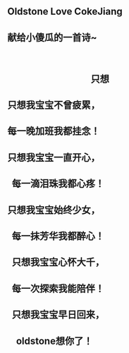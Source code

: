 ## Oldstone Love CokeJiang

##                                 献给小傻瓜的一首诗~
            
##                                       只想

##                                 只想我宝宝不曾疲累，

##                                 每一晚加班我都挂念！

##                                 只想我宝宝一直开心，

##                                 每一滴泪珠我都心疼！
##                                 只想我宝宝始终少女，
##                                 每一抹芳华我都醉心！
##                                 只想我宝宝心怀大千，
##                                 每一次探索我能陪伴！
##                                 只想我宝宝早日回来，
##                                  oldstone想你了！
